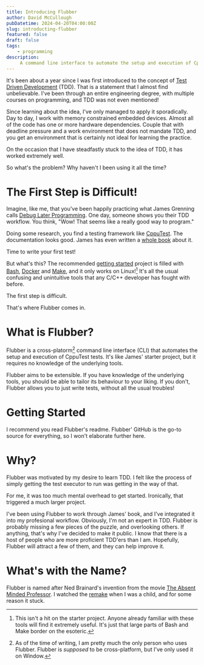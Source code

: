 ```yaml
---
title: Introducing Flubber
author: David McCullough
pubDatetime: 2024-04-20T04:00:00Z
slug: introducting-flubber
featured: false
draft: false
tags:
    - programming
description:
     A command line interface to automate the setup and execution of CppuTest tests.
---
```


It's been about a year since I was first introduced to the concept of [Test Driven Development](https://www.agilealliance.org/glossary/tdd/) (TDD).
That is a statement that I almost find unbelievable.
I've been through an entire engineering degree, with multiple courses on programming, and TDD was not even mentioned!

Since learning about the idea, I've only managed to apply it sporadically.
Day to day, I work with memory constrained embedded devices.
Almost all of the code has one or more hardware dependencies.
Couple that with deadline pressure and a work environment that does not mandate TDD, and you get an environment that is certainly not ideal for learning the practice.

On the occasion that I have steadfastly stuck to the idea of TDD, it has worked extremely well.

So what's the problem?
Why haven't I been using it all the time?

# The First Step is Difficult!
Imagine, like me, that you've been happily practicing what James Grenning calls [Debug Later Programming](http://blog.wingman-sw.com/physics-of-test-driven-development).
One day, someone shows you their TDD workflow.
You think, "Wow! That seems like a really good way to program."

Doing some research, you find a testing framework like [CppuTest](https://cpputest.github.io/).
The documentation looks good.
James has even written a [whole book](https://www.goodreads.com/book/show/9505798-test-driven-development-for-embedded-c?ac=1&from_search=true&qid=4V9GdD2QSO&rank=1) about it.

Time to write your first test!

But what's this?
The recommended [getting started](https://github.com/jwgrenning/cpputest-starter-project?tab=readme-ov-file) project is filled with [Bash](https://www.gnu.org/software/bash/), [Docker](https://www.docker.com/) and [Make](https://www.gnu.org/software/make/), and it only works on Linux![^james-is-not-an-idiot]
It's all the usual confusing and unintuitive tools that any C/C++ developer has fought with before.

The first step is difficult.

That's where Flubber comes in.

# What is Flubber?
Flubber is a cross-platorm[^is-it-really-cross-platform] command line interface (CLI) that automates the setup and execution of CppuTest tests.
It's like James' starter project, but it requires no knowledge of the underlying tools.

Flubber aims to be extensible.
If you have knowledge of the underlying tools, you should be able to tailor its behaviour to your liking.
If you don't, Flubber allows you to just write tests, without all the usual troubles!

# Getting Started
I recommend you read Flubber's readme.
Flubber' GitHub is the go-to source for everything, so I won't elaborate further here.

# Why?
Flubber was motivated by my desire to learn TDD.
I felt like the process of simply getting the test executor to run was getting in the way of that.

For me, it was too much mental overhead to get started.
Ironically, that triggered a much larger project.

I've been using Flubber to work through James' book, and I've integrated it into my profesional workflow.
Obviously, I'm not an expert in TDD.
Flubber is probably missing a few pieces of the puzzle, and overlooking others.
If anything, that's why I've decided to make it public.
I know that there is a host of people who are more proficient TDD'ers than I am.
Hopefully, Flubber will attract a few of them, and they can help improve it.

# What's with the Name?
Flubber is named after Ned Brainard's invention from the movie [The Absent Minded Professor](https://en.wikipedia.org/wiki/The_Absent-Minded_Professor).
I watched the [remake](https://en.wikipedia.org/wiki/Flubber_(film)) when I was a child, and for some reason it stuck.


[^james-is-not-an-idiot]: This isn't a hit on the starter project. Anyone already familiar with these tools will find it extremely useful. It's just that large parts of Bash and Make border on the esoteric.
[^is-it-really-cross-platform]: As of the time of writing, I am pretty much the only person who uses Flubber. Flubber is _supposed_ to be cross-platform, but I've only used it on Window.
